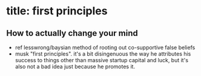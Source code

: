 title: first principles
===

## How to actually change your mind
* ref lesswrong/baysian method of rooting out co-supportive false beliefs
* musk "first principles". it's a bit disingenuous the way he attributes his success to things other than massive startup capital and luck, but it's also not a bad idea just because he promotes it.
